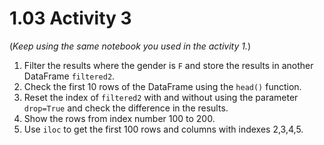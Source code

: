 # 1.03 Activity 3

(_Keep using the same notebook you used in the activity 1._)

1. Filter the results where the gender is `F` and store the results in another DataFrame `filtered2`.
2. Check the first 10 rows of the DataFrame using the `head()` function.
3. Reset the index of `filtered2` with and without using the parameter `drop=True` and check the difference in the results.
4. Show the rows from index number 100 to 200.
5. Use `iloc` to get the first 100 rows and columns with indexes 2,3,4,5.
